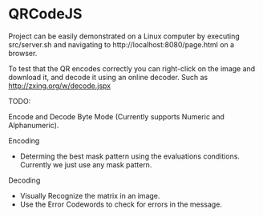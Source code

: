 QRCodeJS
========

Project can be easily demonstrated on a Linux computer by executing src/server.sh
and navigating to http://localhost:8080/page.html on a browser.

To test that the QR encodes correctly you can right-click on the image and
download it, and decode it using an online decoder. Such as
http://zxing.org/w/decode.jspx


TODO:

Encode and Decode Byte Mode (Currently supports Numeric and Alphanumeric).

Encoding
  - Determing the best mask pattern using the evaluations conditions. Currently we just use any mask pattern.

Decoding
  - Visually Recognize the matrix in an image.
  - Use the Error Codewords to check for errors in the message.
